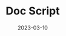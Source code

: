 ---
title: "Doc Script"
description: API integration provides functions and services that connect applications and processes. Here are examples of how to make API calls through api.polydocs.io.
date: "2023-03-10"
icons: 
tags:
  - DOC²
  - Settings
  - Modules
  - Document Type
  - Script
---